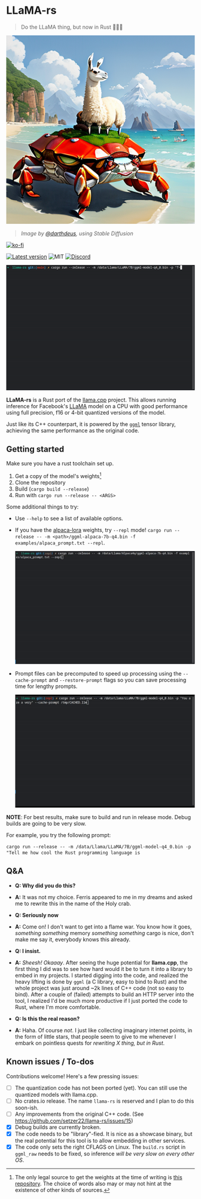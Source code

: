 # LLaMA-rs

> Do the LLaMA thing, but now in Rust 🦀🚀🦙

![A llama riding a crab, AI-generated](./doc/resources/logo2.png)

> _Image by [@darthdeus](https://github.com/darthdeus/), using Stable Diffusion_

[![ko-fi](https://ko-fi.com/img/githubbutton_sm.svg)](https://ko-fi.com/F1F8DNO5D)

[![Latest version](https://img.shields.io/crates/v/llama-rs.svg)](https://crates.io/crates/llama_rs)
![MIT](https://img.shields.io/badge/license-MIT-blue.svg)
[![Discord](https://img.shields.io/discord/1085885067601137734)](https://discord.gg/YB9WaXYAWU)

![Gif showcasing language generation using llama-rs](./doc/resources/llama_gif.gif)

**LLaMA-rs** is a Rust port of the
[llama.cpp](https://github.com/ggerganov/llama.cpp) project. This allows running
inference for Facebook's [LLaMA](https://github.com/facebookresearch/llama)
model on a CPU with good performance using full precision, f16 or 4-bit
quantized versions of the model.

Just like its C++ counterpart, it is powered by the
[`ggml`](https://github.com/ggerganov/ggml) tensor library, achieving the same performance as the original code.

## Getting started

Make sure you have a rust toolchain set up.

1. Get a copy of the model's weights[^1]
2. Clone the repository
3. Build (`cargo build --release`)
4. Run with `cargo run --release -- <ARGS>`

Some additional things to try:

- Use `--help` to see a list of available options.
- If you have the [alpaca-lora](https://github.com/tloen/alpaca-lora) weights,
  try `--repl` mode! `cargo run --release -- -m <path>/ggml-alpaca-7b-q4.bin
  -f examples/alpaca_prompt.txt --repl`.

  ![Gif showcasing alpaca repl mode](./doc/resources/alpaca_repl_screencap.gif)

- Prompt files can be precomputed to speed up processing using the
  `--cache-prompt` and `--restore-prompt` flags so you can save processing time
  for lengthy prompts. 

  ![Gif showcasing prompt caching](./doc/resources/prompt_caching_screencap.gif)

[^1]: The only legal source to get the weights at the time of writing is [this repository](https://github.com/facebookresearch/llama/blob/main/README.md#llama). The choice of words also may or may not hint at the existence of other kinds of sources.

**NOTE**: For best results, make sure to build and run in release mode. Debug builds are going to be very slow.

For example, you try the following prompt:

```shell
cargo run --release -- -m /data/Llama/LLaMA/7B/ggml-model-q4_0.bin -p "Tell me how cool the Rust programming language is
```

## Q&A

- **Q: Why did you do this?**
- **A:** It was not my choice. Ferris appeared to me in my dreams and asked me
  to rewrite this in the name of the Holy crab.

- **Q: Seriously now**
- **A:** Come on! I don't want to get into a flame war. You know how it goes,
  _something something_ memory _something something_ cargo is nice, don't make
  me say it, everybody knows this already.

- **Q: I insist.**
- **A:** _Sheesh! Okaaay_. After seeing the huge potential for **llama.cpp**,
  the first thing I did was to see how hard would it be to turn it into a
  library to embed in my projects. I started digging into the code, and realized
  the heavy lifting is done by `ggml` (a C library, easy to bind to Rust) and
  the whole project was just around ~2k lines of C++ code (not so easy to bind).
  After a couple of (failed) attempts to build an HTTP server into the tool, I
  realized I'd be much more productive if I just ported the code to Rust, where
  I'm more comfortable.

- **Q: Is this the real reason?**
- **A:** Haha. Of course _not_. I just like collecting imaginary internet
  points, in the form of little stars, that people seem to give to me whenever I
  embark on pointless quests for _rewriting X thing, but in Rust_.

## Known issues / To-dos

Contributions welcome! Here's a few pressing issues:

- [ ] The quantization code has not been ported (yet). You can still use the
      quantized models with llama.cpp.
- [ ] No crates.io release. The name `llama-rs` is reserved and I plan to do
      this soon-ish.
- [ ] Any improvements from the original C++ code. (See https://github.com/setzer22/llama-rs/issues/15)
- [x] Debug builds are currently broken.
- [x] The code needs to be "library"-fied. It is nice as a showcase binary, but
      the real potential for this tool is to allow embedding in other services.
- [x] The code only sets the right CFLAGS on Linux. The `build.rs` script in
      `ggml_raw` needs to be fixed, so inference _will be very slow on every
      other OS_.
